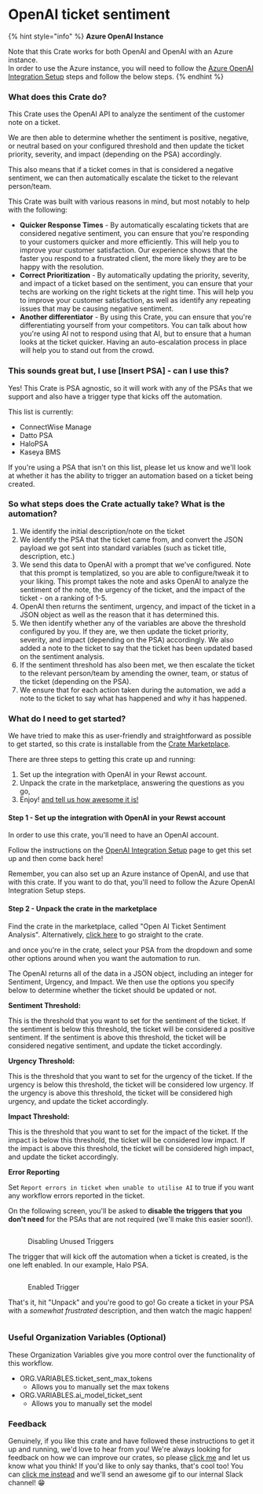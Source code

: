 # OpenAI ticket sentiment

{% hint style="info" %}
**Azure OpenAI Instance**

Note that this Crate works for both OpenAI and OpenAI with an Azure instance.\
In order to use the Azure instance, you will need to follow the [Azure OpenAI Integration Setup](../../documentation/integrations/individual-integration-documentation/ai/openai/azure-openai-integration-setup.md) steps and follow the below steps.
{% endhint %}

### What does this Crate do?

This Crate uses the OpenAI API to analyze the sentiment of the customer note on a ticket.

We are then able to determine whether the sentiment is positive, negative, or neutral based on your configured threshold and then update the ticket priority, severity, and impact (depending on the PSA) accordingly.

This also means that if a ticket comes in that is considered a negative sentiment, we can then automatically escalate the ticket to the relevant person/team.

This Crate was built with various reasons in mind, but most notably to help with the following:

* **Quicker Response Times** - By automatically escalating tickets that are considered negative sentiment, you can ensure that you're responding to your customers quicker and more efficiently. This will help you to improve your customer satisfaction. Our experience shows that the faster you respond to a frustrated client, the more likely they are to be happy with the resolution.
* **Correct Prioritization** - By automatically updating the priority, severity, and impact of a ticket based on the sentiment, you can ensure that your techs are working on the right tickets at the right time. This will help you to improve your customer satisfaction, as well as identify any repeating issues that may be causing negative sentiment.
* **Another differentiator** - By using this Crate, you can ensure that you're differentiating yourself from your competitors. You can talk about how you're using AI not to respond using that AI, but to ensure that a human looks at the ticket quicker. Having an auto-escalation process in place will help you to stand out from the crowd.

### This sounds great but, I use \[Insert PSA] - can I use this?

Yes! This Crate is PSA agnostic, so it will work with any of the PSAs that we support and also have a trigger type that kicks off the automation.

This list is currently:

* ConnectWise Manage
* Datto PSA
* HaloPSA
* Kaseya BMS

If you're using a PSA that isn't on this list, please let us know and we'll look at whether it has the ability to trigger an automation based on a ticket being created.

### So what steps does the Crate actually take? What is the automation?

1. We identify the initial description/note on the ticket
2. We identify the PSA that the ticket came from, and convert the JSON payload we got sent into standard variables (such as ticket title, description, etc.)
3. We send this data to OpenAI with a prompt that we've configured. Note that this prompt is templatized, so you are able to configure/tweak it to your liking. This prompt takes the note and asks OpenAI to analyze the sentiment of the note, the urgency of the ticket, and the impact of the ticket - on a ranking of 1-5.
4. OpenAI then returns the sentiment, urgency, and impact of the ticket in a JSON object as well as the reason that it has determined this.
5. We then identify whether any of the variables are above the threshold configured by you. If they are, we then update the ticket priority, severity, and impact (depending on the PSA) accordingly. We also added a note to the ticket to say that the ticket has been updated based on the sentiment analysis.
6. If the sentiment threshold has also been met, we then escalate the ticket to the relevant person/team by amending the owner, team, or status of the ticket (depending on the PSA).
7. We ensure that for each action taken during the automation, we add a note to the ticket to say what has happened and why it has happened.

### What do I need to get started?

We have tried to make this as user-friendly and straightforward as possible to get started, so this crate is installable from the [Crate Marketplace](https://app.rewst.io/marketplace/crates/202aa56b-c1ff-46c7-8a34-bf1b4e49ecc4).

There are three steps to getting this crate up and running:

1. Set up the integration with OpenAI in your Rewst account.
2. Unpack the crate in the marketplace, answering the questions as you go,
3. Enjoy! [and tell us how awesome it is!](openai-ticket-sentiment-setup.md#feedback)

#### Step 1 - Set up the integration with OpenAI in your Rewst account

In order to use this crate, you'll need to have an OpenAI account.

Follow the instructions on the [OpenAI Integration Setup](../../documentation/integrations/individual-integration-documentation/ai/openai/openai-integration-setup.md) page to get this set up and then come back here!

Remember, you can also set up an Azure instance of OpenAI, and use that with this crate. If you want to do that, you'll need to follow the Azure OpenAI Integration Setup steps.

#### Step 2 - Unpack the crate in the marketplace

Find the crate in the marketplace, called "Open AI Ticket Sentiment Analysis". Alternatively, [click here](https://app.rewst.io/marketplace/crates/202aa56b-c1ff-46c7-8a34-bf1b4e49ecc4) to go straight to the crate.

and once you're in the crate, select your PSA from the dropdown and some other options around when you want the automation to run.

The OpenAI returns all of the data in a JSON object, including an integer for Sentiment, Urgency, and Impact. We then use the options you specify below to determine whether the ticket should be updated or not.

**Sentiment Threshold:**

This is the threshold that you want to set for the sentiment of the ticket. If the sentiment is below this threshold, the ticket will be considered a positive sentiment. If the sentiment is above this threshold, the ticket will be considered negative sentiment, and update the ticket accordingly.

**Urgency Threshold:**

This is the threshold that you want to set for the urgency of the ticket. If the urgency is below this threshold, the ticket will be considered low urgency. If the urgency is above this threshold, the ticket will be considered high urgency, and update the ticket accordingly.

**Impact Threshold:**

This is the threshold that you want to set for the impact of the ticket. If the impact is below this threshold, the ticket will be considered low impact. If the impact is above this threshold, the ticket will be considered high impact, and update the ticket accordingly.

**Error Reporting**

Set `Report errors in ticket when unable to utilise AI` to true if you want any workflow errors reported in the ticket.

On the following screen, you'll be asked to **disable the triggers that you don't need** for the PSAs that are not required (we'll make this easier soon!).

<figure><img src="../../.gitbook/assets/DisabledTriggers (1).png" alt=""><figcaption><p>Disabling Unused Triggers</p></figcaption></figure>

The trigger that will kick off the automation when a ticket is created, is the one left enabled. In our example, Halo PSA.

<figure><img src="../../.gitbook/assets/EnabledTrigger.png" alt=""><figcaption><p>Enabled Trigger</p></figcaption></figure>

That's it, hit "Unpack" and you're good to go! Go create a ticket in your PSA with a _somewhat frustrated_ description, and then watch the magic happen!

<figure><img src="../../.gitbook/assets/HaloPSANote (1).png" alt=""><figcaption></figcaption></figure>

### Useful Organization Variables (Optional)

These Organization Variables give you more control over the functionality of this workflow.

* ORG.VARIABLES.ticket\_sent\_max\_tokens
  * Allows you to manually set the max tokens
* ORG.VARIABLES.ai\_model\_ticket\_sent
  * Allows you to manually set the model

### Feedback

Genuinely, if you like this crate and have followed these instructions to get it up and running, we'd love to hear from you! We're always looking for feedback on how we can improve our crates, so please [click me](mailto:roc@rewst.io) and let us know what you think! If you'd like to only say thanks, that's cool too! You can [click me instead](https://engine.rewst.io/webhooks/custom/trigger/db81c9a8-13f7-458a-9306-287054605844/c47fdd7f-4075-47a8-ba92-94e790e67c06?crate=OpenAISentimentAnalysis) and we'll send an awesome gif to our internal Slack channel! 😁
